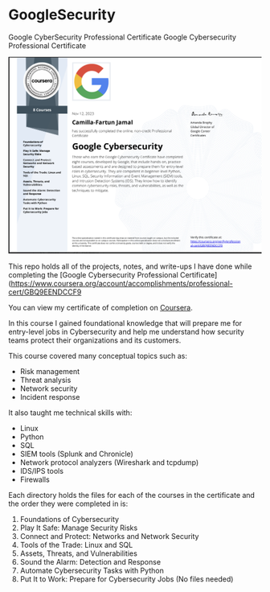 # GoogleSecurity
Google CyberSecurity Professional Certificate
Google Cybersecurity Professional Certificate

![Certificate of completion for Google Cybersecurity Professional Certificate for Camilla-Fartun-Jamal](./General/GoogleCertifciate.png)

This repo holds all of the projects, notes, and write-ups I have done while completing the [Google Cybersecurity Professional Certificate](https://www.coursera.org/account/accomplishments/professional-cert/GBQ9EENDCCF9

You can view my certificate of completion on [Coursera](https://www.coursera.org/account/accomplishments/professional-cert/GBQ9EENDCCF9).

In this course I gained foundational knowledge that will prepare me for entry-level jobs in Cybersecurity and help me understand how security teams protect their organizations and its customers. 

This course covered many conceptual topics such as:
  * Risk management
  * Threat analysis
  * Network security
  * Incident response

It also taught me technical skills with:
  * Linux
  * Python
  * SQL
  * SIEM tools (Splunk and Chronicle)
  * Network protocol analyzers (Wireshark and tcpdump)
  * IDS/IPS tools
  * Firewalls

Each directory holds the files for each of the courses in the certificate and the order they were completed in is: 
  1. Foundations of Cybersecurity
  2. Play It Safe: Manage Security Risks
  3. Connect and Protect: Networks and Network Security
  4. Tools of the Trade: Linux and SQL
  5. Assets, Threats, and Vulnerabilities
  6. Sound the Alarm: Detection and Response
  7. Automate Cybersecurity Tasks with Python
  8. Put It to Work: Prepare for Cybersecurity Jobs (No files needed)

